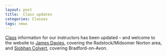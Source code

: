 ```yaml
---
layout: post
title:  Class updates
categories: Classes
tags: news
---
```


[Class](../classes/) information for our instructors has been updated &ndash; and welcome to the website to [James Davies](../instructors/#james-davies), covering the Radstock/Midsomer Norton area, and [Siobhan Colvert](../instructors/#siobhan-colvert), covering Bradford-on-Avon.